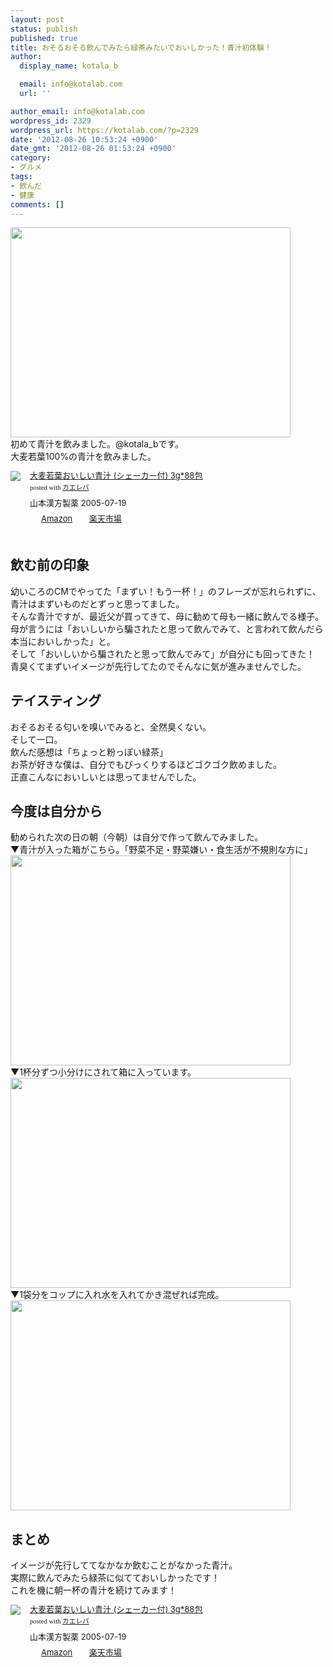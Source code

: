 ```yaml
---
layout: post
status: publish
published: true
title: おそるおそる飲んでみたら緑茶みたいでおいしかった！青汁初体験！
author:
  display_name: kotala_b

  email: info@kotalab.com
  url: ''

author_email: info@kotalab.com
wordpress_id: 2329
wordpress_url: https://kotalab.com/?p=2329
date: '2012-08-26 10:53:24 +0900'
date_gmt: '2012-08-26 01:53:24 +0900'
category:
- グルメ
tags:
- 飲んだ
- 健康
comments: []
---
```

<p><a href="https://kotalab.com/wp-content/uploads/aojiru_120826_01.jpg" target="_blank"><img src="https://kotalab.com/wp-content/uploads/aojiru_120826_01.jpg" alt="" title="aojiru_120826_01" width="448" height="336" class="alignnone size-full wp-image-2331" /></a><br />
初めて青汁を飲みました。@kotala_bです。<br />
大麦若葉100%の青汁を飲みました。<br />
</p>
<!--more-->
<div class="kaerebalink-box" style="text-align:left;padding-bottom:20px;font-size:small;/zoom: 1;overflow: hidden;">
<div class="kaerebalink-image" style="float:left;margin:0 15px 10px 0;"><a href="https://www.amazon.co.jp/exec/obidos/ASIN/B000FQTEN8/same-22/ref=nosim/" rel="nofollow" target="_blank"><img src="https://images-fe.ssl-images-amazon.com/images/I/41TTSFZB8QL._SL160_.jpg" style="border: none;" /></a></div>
<div class="kaerebalink-info" style="line-height:120%;/zoom: 1;overflow: hidden;">
<div class="kaerebalink-name" style="margin-bottom:10px;line-height:120%"><a href="https://www.amazon.co.jp/exec/obidos/ASIN/B000FQTEN8/same-22/ref=nosim/" rel="nofollow" target="_blank">大麦若葉おいしい青汁 (シェーカー付) 3g*88包</a>
<div class="kaerebalink-powered-date" style="font-size:8pt;margin-top:5px;font-family:verdana;line-height:120%">posted with <a href="https://kaereba.com" target="_blank">カエレバ</a></div>
</div>
<div class="kaerebalink-detail" style="margin-bottom:5px;"> 山本漢方製薬 2005-07-19    </div>
<div class="kaerebalink-link1" style="margin-top:10px;">
<div class="shoplinkamazon" style="display:inline;margin-right:5px;background: url('https://img.yomereba.com/tam_k_01.gif') 0 0 no-repeat;padding: 2px 0 2px 18px;white-space: nowrap;"><a href="https://www.amazon.co.jp/gp/search?keywords=%91%E5%94%9E%8E%E1%97t%82%A8%82%A2%82%B5%82%A2%90%C2%8F%60%20%83V%83F%81%5B%83J%81%5B%95t&__mk_ja_JP=%83J%83%5E%83J%83i&tag=same-22" rel="nofollow" target="_blank" title="アマゾン" >Amazon</a></div>
<div class="shoplinkrakuten" style="display:inline;margin-right:5px;background: url('https://img.yomereba.com/tam_k_01.gif') 0 -50px no-repeat;padding: 2px 0 2px 18px;white-space: nowrap;"><a href="https://hb.afl.rakuten.co.jp/hgc/0fa7afc8.bbfc196a.0fa7afc9.d56c38f1/?pc=http%3A%2F%2Fsearch.rakuten.co.jp%2Fsearch%2Fmall%2F%25E5%25A4%25A7%25E9%25BA%25A6%25E8%258B%25A5%25E8%2591%2589%25E3%2581%258A%25E3%2581%2584%25E3%2581%2597%25E3%2581%2584%25E9%259D%2592%25E6%25B1%2581%2520%25E3%2582%25B7%25E3%2582%25A7%25E3%2583%25BC%25E3%2582%25AB%25E3%2583%25BC%25E4%25BB%2598%2F-%2Ff.1-p.1-s.1-sf.0-st.A-v.2%3Fx%3D0%26scid%3Daf_ich_link_urltxt%26m%3Dhttp%3A%2F%2Fm.rakuten.co.jp%2F" rel="nofollow" target="_blank" title="楽天市場" >楽天市場</a></div>
</div>
</div>
<div class="booklink-footer" style="clear: left"></div>
</div>
<h2>飲む前の印象</h2>
<p>幼いころのCMでやってた「まずい！もう一杯！」のフレーズが忘れられずに、青汁はまずいものだとずっと思ってました。<br />
そんな青汁ですが、最近父が買ってきて、母に勧めて母も一緒に飲んでる様子。<br />
母が言うには「おいしいから騙されたと思って飲んでみて、と言われて飲んだら本当においしかった」と。<br />
そして「おいしいから騙されたと思って飲んでみて」が自分にも回ってきた！<br />
青臭くてまずいイメージが先行してたのでそんなに気が進みませんでした。</p>
<h2>テイスティング</h2>
<p>おそるおそる匂いを嗅いでみると、全然臭くない。<br />
そして一口。<br />
飲んだ感想は「ちょっと粉っぽい緑茶」<br />
お茶が好きな僕は、自分でもびっくりするほどゴクゴク飲めました。<br />
正直こんなにおいしいとは思ってませんでした。</p>
<h2>今度は自分から</h2>
<p>勧められた次の日の朝（今朝）は自分で作って飲んでみました。<br />
▼青汁が入った箱がこちら。「野菜不足・野菜嫌い・食生活が不規則な方に」<br />
<a href="https://kotalab.com/wp-content/uploads/aojiru_120826_02.jpg" target="_blank"><img src="https://kotalab.com/wp-content/uploads/aojiru_120826_02.jpg" alt="" title="aojiru_120826_02" width="448" height="336" class="alignnone size-full wp-image-2332" /></a><br />
▼1杯分ずつ小分けにされて箱に入っています。<br />
<a href="https://kotalab.com/wp-content/uploads/aojiru_120826_03.jpg" target="_blank"><img src="https://kotalab.com/wp-content/uploads/aojiru_120826_03.jpg" alt="" title="aojiru_120826_03" width="448" height="336" class="alignnone size-full wp-image-2333" /></a><br />
▼1袋分をコップに入れ水を入れてかき混ぜれば完成。<br />
<a href="https://kotalab.com/wp-content/uploads/aojiru_120826_04.jpg" target="_blank"><img src="https://kotalab.com/wp-content/uploads/aojiru_120826_04.jpg" alt="" title="aojiru_120826_04" width="448" height="336" class="alignnone size-full wp-image-2330" /></a></p>
<h2>まとめ</h2>
<p>イメージが先行しててなかなか飲むことがなかった青汁。<br />
実際に飲んでみたら緑茶に似てておいしかったです！<br />
これを機に朝一杯の青汁を続けてみます！</p>
<div class="kaerebalink-box" style="text-align:left;padding-bottom:20px;font-size:small;/zoom: 1;overflow: hidden;">
<div class="kaerebalink-image" style="float:left;margin:0 15px 10px 0;"><a href="https://www.amazon.co.jp/exec/obidos/ASIN/B000FQTEN8/same-22/ref=nosim/" rel="nofollow" target="_blank"><img src="https://images-fe.ssl-images-amazon.com/images/I/41TTSFZB8QL._SL160_.jpg" style="border: none;" /></a></div>
<div class="kaerebalink-info" style="line-height:120%;/zoom: 1;overflow: hidden;">
<div class="kaerebalink-name" style="margin-bottom:10px;line-height:120%"><a href="https://www.amazon.co.jp/exec/obidos/ASIN/B000FQTEN8/same-22/ref=nosim/" rel="nofollow" target="_blank">大麦若葉おいしい青汁 (シェーカー付) 3g*88包</a>
<div class="kaerebalink-powered-date" style="font-size:8pt;margin-top:5px;font-family:verdana;line-height:120%">posted with <a href="https://kaereba.com" target="_blank">カエレバ</a></div>
</div>
<div class="kaerebalink-detail" style="margin-bottom:5px;"> 山本漢方製薬 2005-07-19    </div>
<div class="kaerebalink-link1" style="margin-top:10px;">
<div class="shoplinkamazon" style="display:inline;margin-right:5px;background: url('https://img.yomereba.com/tam_k_01.gif') 0 0 no-repeat;padding: 2px 0 2px 18px;white-space: nowrap;"><a href="https://www.amazon.co.jp/gp/search?keywords=%91%E5%94%9E%8E%E1%97t%82%A8%82%A2%82%B5%82%A2%90%C2%8F%60%20%83V%83F%81%5B%83J%81%5B%95t&__mk_ja_JP=%83J%83%5E%83J%83i&tag=same-22" rel="nofollow" target="_blank" title="アマゾン" >Amazon</a></div>
<div class="shoplinkrakuten" style="display:inline;margin-right:5px;background: url('https://img.yomereba.com/tam_k_01.gif') 0 -50px no-repeat;padding: 2px 0 2px 18px;white-space: nowrap;"><a href="https://hb.afl.rakuten.co.jp/hgc/0fa7afc8.bbfc196a.0fa7afc9.d56c38f1/?pc=http%3A%2F%2Fsearch.rakuten.co.jp%2Fsearch%2Fmall%2F%25E5%25A4%25A7%25E9%25BA%25A6%25E8%258B%25A5%25E8%2591%2589%25E3%2581%258A%25E3%2581%2584%25E3%2581%2597%25E3%2581%2584%25E9%259D%2592%25E6%25B1%2581%2520%25E3%2582%25B7%25E3%2582%25A7%25E3%2583%25BC%25E3%2582%25AB%25E3%2583%25BC%25E4%25BB%2598%2F-%2Ff.1-p.1-s.1-sf.0-st.A-v.2%3Fx%3D0%26scid%3Daf_ich_link_urltxt%26m%3Dhttp%3A%2F%2Fm.rakuten.co.jp%2F" rel="nofollow" target="_blank" title="楽天市場" >楽天市場</a></div>
</div>
</div>
<div class="booklink-footer" style="clear: left"></div>
</div>
